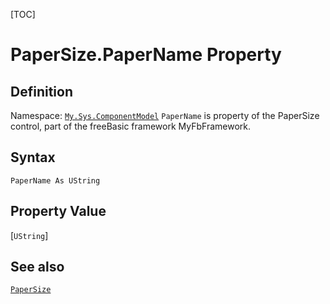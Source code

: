 [TOC]
# PaperSize.PaperName Property

## Definition
Namespace: [`My.Sys.ComponentModel`](My.Sys.ComponentModel.md)
`PaperName` is property of the PaperSize control, part of the freeBasic framework MyFbFramework.
## Syntax
```freeBasic
PaperName As UString
```
## Property Value
[`UString`]
## See also
[`PaperSize`](PaperSize.md)
